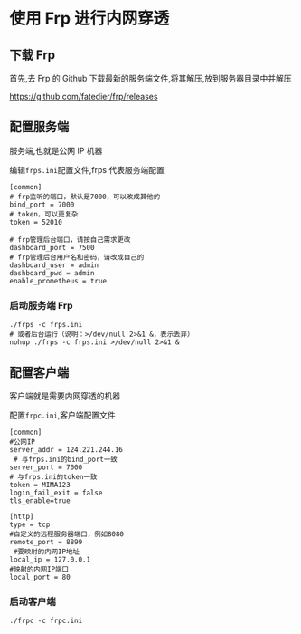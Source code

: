 # 使用 Frp 进行内网穿透

## 下载 Frp

首先,去 Frp 的 Github 下载最新的服务端文件,将其解压,放到服务器目录中并解压

https://github.com/fatedier/frp/releases

## 配置服务端

服务端,也就是公网 IP 机器

编辑`frps.ini`配置文件,frps 代表服务端配置

```
[common]
# frp监听的端口，默认是7000，可以改成其他的
bind_port = 7000
# token，可以更复杂
token = 52010

# frp管理后台端口，请按自己需求更改
dashboard_port = 7500
# frp管理后台用户名和密码，请改成自己的
dashboard_user = admin
dashboard_pwd = admin
enable_prometheus = true

```

### 启动服务端 Frp

```
./frps -c frps.ini
# 或者后台运行（说明：>/dev/null 2>&1 &，表示丢弃）
nohup ./frps -c frps.ini >/dev/null 2>&1 &
```

## 配置客户端

客户端就是需要内网穿透的机器

配置`frpc.ini`,客户端配置文件

```
[common]
#公网IP
server_addr = 124.221.244.16
 # 与frps.ini的bind_port一致
server_port = 7000
# 与frps.ini的token一致
token = MIMA123
login_fail_exit = false
tls_enable=true

[http]
type = tcp
#自定义的远程服务器端口，例如8080
remote_port = 8899
 #要映射的内网IP地址
local_ip = 127.0.0.1
#映射的内网IP端口
local_port = 80

```

### 启动客户端

```
./frpc -c frpc.ini
```
